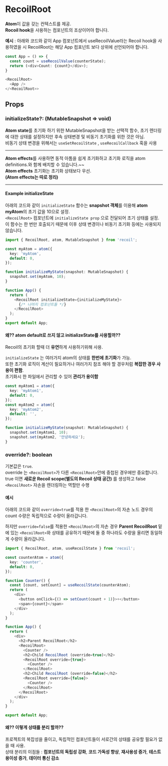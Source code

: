 # **RecoilRoot**

**Atom**이 값을 갖는 컨텍스트를 제공.  
**Rocoil hook**을 사용하는 컴포넌트의 조상이어야 합니다.

**예시** : 아래와 코드와 같이 App 컴포넌트에서 useRecoilValue라는 Recoil hook을 사용하였을 시 RecoilRoot는 해당 App 컴포넌트 보다 상위에 선언되어야 합니다.

```typescript
const App = () => {
  const count = useRecoilValue(counterState);
  return (<div>Count: {count}</div>);
}

<RecoilRoot>
  <App />
</<RecoilRoot>>
```

## **Props** 

### **initializeState?: (MutableSnapshot => void)**

**Atom state**를 초기화 하기 위한 MutableSnapshot을 받는 선택적 함수, 초기 렌더링에 대한 상태를 설정하지만 후속 상태변경 및 비동기 초기화를 위한 것은 아님.  
비동기 상태 변경을 위해서는 `useSetRecoilState` , `useRecoilCallback` 훅을 사용

---

**Atom effects**를 사용하면 동적 아톰을 쉽게 초기화하고 초기화 로직을 atom definitions.와 함께 배치할 수 있습니다.~~  
**Atom effects** 초기화는 초기화 상태보다 우선.  
**(Atom effects는 따로 정리)**

---

#### **Example initializeState**

아래의 코드와 같이 `initializeState` 함수는 **snapshot 객체**를 이용해 **atom myAtom**의 초기 값을 10으로 설정.  
`<RecoilRoot>` 컴포넌트에 `initializeState prop` 으로 전달되어 초기 상태를 설정.  
이 함수는 한 번만 호출되기 때문에 이후 상태 변경이나 비동기 초기화 등에는 사용되지 않습니다. 

```typescript
import { RecoilRoot, atom, MutableSnapshot } from 'recoil';

const myAtom = atom({
  key: 'myAtom',
  default: 0,
});

function initializeMyState(snapshot: MutableSnapshot) {
  snapshot.set(myAtom, 10);
}

function App() {
  return (
    <RecoilRoot initializeState={initializeMyState}>
      {/* 나머지 컴포넌트들 */}
    </RecoilRoot>
  );
}
export default App;
```

#### **왜?? atom default로 쓰지 않고 initializeState를 사용할까??**

Recoil의 초기화 할때 더 **유연**하게 사용하기위해 사용.

`initializeState` 는 여러가지 atom의 상태를 **한번에 초기화**가 가능.  
또한 초기화 로직이 계산이 필요하거나 여러가지 참조 해야 할 경우처럼 **복잡한 경우 사용이 편함**.  
초기화시 한 파일에서 관리할 수 있어 **관리가 용이함** 

```typescript
const myAtom1 = atom({
  key: 'myAtom1',
  default: 0,
});
const myAtom2 = atom({
  key: 'myAtom2',
  default: '',
});

function initializeMyState(snapshot: MutableSnapshot) {
  snapshot.set(myAtom1, 10);
  snapshot.set(myAtom2, '안녕하세요');
}
```

### **override?: boolean**

기본값은 `true`.  
override 는 `<RecoilRoot>`가 다른 `<RecoilRoot>`안에 중첩된 경우에만 중요합니다.  
true 이면 **새로운 Recoil scope(별도의 Recoil 상태 공간)** 를 생성하고 false `<RecoilRoot>` 자손을 렌더링하는 역할만 수행

#### **예시**

아래의 코드와 같이 `override=true`를 적용 한 `<RecoilRoot>`의 자손 노드 경우의 count 수량은 독립적으로 수량이 올라갑니다.  

하지만 `override=false`를 적용한 `<RecoilRoot>`의 자손 경우 **Parent RecoilRoot** 밑에 있는 `<RecoilRoot>`와 상태를 공유하기 때문에 둘 중 하나라도 수량을 올리면 동일하게 수량이 올라갑니다.

```typescript
import { RecoilRoot, atom, useRecoilState } from 'recoil';

const counterAtom = atom({
  key: 'counter',
  default: 0,
});

function Counter() {
  const [count, setCount] = useRecoilState(counterAtom);
  return (
    <div>
      <button onClick={() => setCount(count + 1)}>+</button>
      <span>{count}</span>
    </div>
  );
}

function App() {
  return (
    <div>
      <h2>Parent RecoilRoot</h2>
      <RecoilRoot>
        <Counter />
        <h2>Child RecoilRoot (override=true)</h2>
        <RecoilRoot override={true}>
          <Counter />
        </RecoilRoot>
        <h2>Child RecoilRoot (override=false)</h2>
        <RecoilRoot override={false}>
          <Counter />
        </RecoilRoot>
      </RecoilRoot>
    </div>
  );
}

export default App;
```

#### 왜?? 이렇게 상태를 분리 할까??

프로젝트의 복잡성을 줄이고, 독립적인 컴포넌트들이 서로간의 상태를 공유할 필요가 없을 때 사용.  
상태 분리의 이점들 : **컴포넌트의 독립성 강화**, **코드 가독성 향상**, **재사용성 증가**, **테스트 용이성 증가**, **데이터 통신 감소**